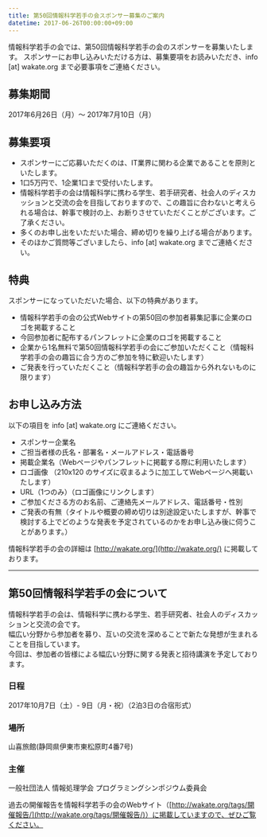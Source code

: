```yaml
---
title: 第50回情報科学若手の会スポンサー募集のご案内
datetime: 2017-06-26T00:00:00+09:00
---
```


情報科学若手の会では、第50回情報科学若手の会のスポンサーを募集いたします。
スポンサーにお申し込みいただける方は、募集要項をお読みいただき、info [at] wakate.org まで必要事項をご連絡ください。

## 募集期間
2017年6月26日（月）〜 2017年7月10日（月）

## 募集要項

* スポンサーにご応募いただくのは、IT業界に関わる企業であることを原則といたします。
* 1口5万円で、1企業1口まで受付いたします。
* 情報科学若手の会は情報科学に携わる学生、若手研究者、社会人のディスカッションと交流の会を目指しておりますので、この趣旨に合わないと考えられる場合は、幹事で検討の上、お断りさせていただくことがございます。ご了承ください。
* 多くのお申し出をいただいた場合、締め切りを繰り上げる場合があります。
* そのほかご質問等ございましたら、info [at] wakate.org までご連絡ください。

## 特典
スポンサーになっていただいた場合、以下の特典があります。

* 情報科学若手の会の公式Webサイトの第50回の参加者募集記事に企業のロゴを掲載すること
* 今回参加者に配布するパンフレットに企業のロゴを掲載すること
* 企業から1名無料で第50回情報科学若手の会にご参加いただくこと（情報科学若手の会の趣旨に合う方のご参加を特に歓迎いたします）
* ご発表を行っていただくこと（情報科学若手の会の趣旨から外れないものに限ります）

## お申し込み方法
以下の項目を info [at] wakate.org にご連絡ください。

* スポンサー企業名
* ご担当者様の氏名・部署名・メールアドレス・電話番号
* 掲載企業名（Webページやパンフレットに掲載する際に利用いたします）
* ロゴ画像 （210x120 のサイズに収まるように加工してWebページへ掲載いたします）
* URL（1つのみ）（ロゴ画像にリンクします）
* ご参加くださる方のお名前、ご連絡先メールアドレス、電話番号・性別
* ご発表の有無（タイトルや概要の締め切りは別途設定いたしますが、幹事で検討する上でどのような発表を予定されているのかをお申し込み後に伺うことがあります。）

情報科学若手の会の詳細は [http://wakate.org/](http://wakate.org/) に掲載しております。

-----

## 第50回情報科学若手の会について

情報科学若手の会は、情報科学に携わる学生、若手研究者、社会人のディスカッションと交流の会です。  
幅広い分野から参加者を募り、互いの交流を深めることで新たな発想が生まれることを目指しています。  
今回は、参加者の皆様による幅広い分野に関する発表と招待講演を予定しております。

### 日程
2017年10月7日（土）- 9日（月・祝）（2泊3日の合宿形式）

### 場所
山喜旅館(静岡県伊東市東松原町4番7号)

### 主催
一般社団法人 情報処理学会 プログラミングシンポジウム委員会

過去の開催報告を情報科学若手の会のWebサイト（[http://wakate.org/tags/開催報告/](http://wakate.org/tags/開催報告/)）に掲載していますので、ぜひご覧ください。
